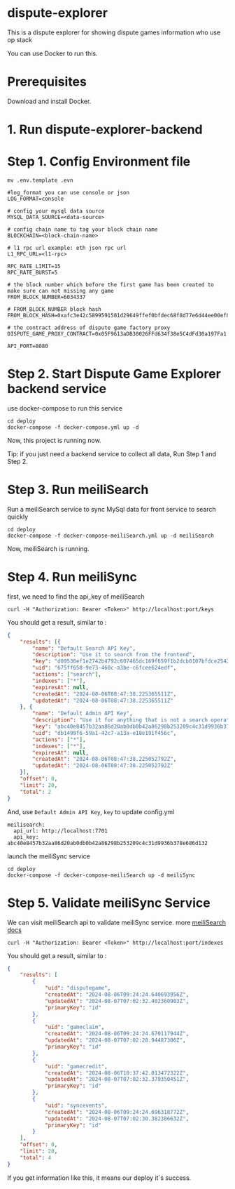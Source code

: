 # dispute-explorer

This is a dispute explorer for showing dispute games information who use op stack

You can use Docker to run this.

# Prerequisites

Download and install Docker.

# 1. Run dispute-explorer-backend

# Step 1. Config Environment file

```
mv .env.template .evn
```


```
#log_format you can use console or json
LOG_FORMAT=console   

# config your mysql data source
MYSQL_DATA_SOURCE=<data-source>

# config chain name to tag your block chain name
BLOCKCHAIN=<block-chain-name>

# l1 rpc url example: eth json rpc url
L1_RPC_URL=<l1-rpc>

RPC_RATE_LIMIT=15
RPC_RATE_BURST=5

# the block number which before the first game has been created to make sure can not missing any game
FROM_BLOCK_NUMBER=6034337

# FROM_BLOCK_NUMBER block hash
FROM_BLOCK_HASH=0xafc3e42c5899591501d29649ffef0bfdec68f8d77e6d44ee00ef88cfb1a2f163

# the contract address of dispute game factory proxy
DISPUTE_GAME_PROXY_CONTRACT=0x05F9613aDB30026FFd634f38e5C4dFd30a197Fa1

API_PORT=8080
```

# Step 2. Start Dispute Game Explorer backend service

use docker-compose to run this service

```
cd deploy
docker-compose -f docker-compose.yml up -d
```

Now, this project is running now.

Tip: if you just need a backend service to collect all data, Run Step 1 and Step 2.

# Step 3. Run meiliSearch 

Run a meiliSearch service to sync MySql data for front service to search quickly

```
cd deploy
docker-compose -f docker-compose-meiliSearch.yml up -d meiliSearch
```

Now, meiliSearch is running. 

# Step 4. Run meiliSync

first, we need to find the api_key of meiliSearch 

```
curl -H "Authorization: Bearer <Token>" http://localhost:port/keys
```

You should get a result, similar to :

```json
{
	"results": [{
		"name": "Default Search API Key",
		"description": "Use it to search from the frontend",
		"key": "d09536ef1e2742b4792c607465dc169f659f1b2dcb0107bfdce2542b602ed534",
		"uid": "675ff658-9e73-460c-a3be-c6fcee624edf",
		"actions": ["search"],
		"indexes": ["*"],
		"expiresAt": null,
		"createdAt": "2024-08-06T08:47:38.225365511Z",
		"updatedAt": "2024-08-06T08:47:38.225365511Z"
	}, {
		"name": "Default Admin API Key",
		"description": "Use it for anything that is not a search operation. Caution! Do not expose it on a public frontend",
		"key": "abc40e8457b32aa86d20ab0db0b42a86298b253209c4c31d9936b378e686d132",
		"uid": "db1499f6-59a1-42c7-a13a-e18e191f456c",
		"actions": ["*"],
		"indexes": ["*"],
		"expiresAt": null,
		"createdAt": "2024-08-06T08:47:38.225052792Z",
		"updatedAt": "2024-08-06T08:47:38.225052792Z"
	}],
	"offset": 0,
	"limit": 20,
	"total": 2
}
```

And, use `Default Admin API Key`, `key` to update config.yml

```
meilisearch:
  api_url: http://localhost:7701  
  api_key: abc40e8457b32aa86d20ab0db0b42a86298b253209c4c31d9936b378e686d132
```

launch the meiliSync service

```
cd deploy
docker-compose -f docker-compose-meiliSearch up -d meiliSync
```

# Step 5. Validate meiliSync Service

We can visit meiliSearch api to validate meiliSync service. more [meiliSearch docs](https://www.meilisearch.com/docs/reference/api/overview)

```
curl -H "Authorization: Bearer <Token>" http://localhost:port/indexes
```

You should get a result, similar to :

```json
{
    "results": [
        {
            "uid": "disputegame",
            "createdAt": "2024-08-06T09:24:24.640693956Z",
            "updatedAt": "2024-08-07T07:02:32.402360903Z",
            "primaryKey": "id"
        },
        {
            "uid": "gameclaim",
            "createdAt": "2024-08-06T09:24:24.670117944Z",
            "updatedAt": "2024-08-07T07:02:28.94487306Z",
            "primaryKey": "id"
        },
        {
            "uid": "gamecredit",
            "createdAt": "2024-08-06T10:37:42.013472322Z",
            "updatedAt": "2024-08-07T07:02:32.379350451Z",
            "primaryKey": "id"
        },
        {
            "uid": "syncevents",
            "createdAt": "2024-08-06T09:24:24.696318772Z",
            "updatedAt": "2024-08-07T07:02:30.382386632Z",
            "primaryKey": "id"
        }
    ],
    "offset": 0,
    "limit": 20,
    "total": 4
}
```

If you get information like this, it means our deploy it`s success.

